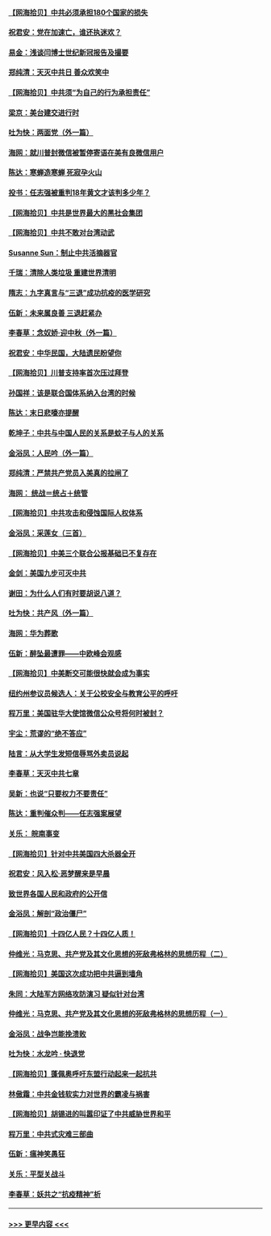 #### [【网海拾贝】中共必须承担180个国家的损失](../pages/nsc993/n12428893.md?t=09260451) 
#### [祝君安：党在加速亡，谁还执迷欢？](../pages/nsc993/n12428652.md?t=09260451) 
#### [易金：浅谈闫博士世纪新冠报告及撮要](../pages/nsc993/n12426822.md?t=09260451) 
#### [郑纯清：天灭中共日 善众欢笑中](../pages/nsc993/n12426784.md?t=09260451) 
#### [【网海拾贝】中共须“为自己的行为承担责任”](../pages/nsc993/n12426067.md?t=09260451) 
#### [梁京：美台建交进行时](../pages/nsc993/n12424066.md?t=09260451) 
#### [吐为快：两面党（外一篇）](../pages/nsc993/n12424043.md?t=09260451) 
#### [海网：就川普封微信被暂停寄语在美有良微信用户](../pages/nsc993/n12424021.md?t=09260451) 
#### [陈达：寒蝉造寒蝉 死寂孕火山](../pages/nsc993/n12423958.md?t=09260451) 
#### [投书：任志强被重判18年黄文才该判多少年？](../pages/nsc993/n12423672.md?t=09260451) 
#### [【网海拾贝】中共是世界最大的黑社会集团](../pages/nsc993/n12423543.md?t=09260451) 
#### [【网海拾贝】中共不敢对台湾动武](../pages/nsc993/n12421418.md?t=09260451) 
#### [Susanne Sun：制止中共活摘器官](../pages/nsc993/n12419654.md?t=09260451) 
#### [千瑞：清除人类垃圾 重建世界清明](../pages/nsc993/n12419414.md?t=09260451) 
#### [隋志：九字真言与“三退”成功抗疫的医学研究](../pages/nsc993/n12419248.md?t=09260451) 
#### [伍新：未来属良善 三退赶紧办](../pages/nsc993/n12418496.md?t=09260451) 
#### [李春草：念奴娇·迎中秋（外一篇）](../pages/nsc993/n12418465.md?t=09260451) 
#### [祝君安：中华民国，大陆遗民盼望你](../pages/nsc993/n12418089.md?t=09260451) 
#### [【网海拾贝】川普支持率首次压过拜登](../pages/nsc993/n12418050.md?t=09260451) 
#### [孙国祥：该是联合国体系纳入台湾的时候](../pages/nsc993/n12417369.md?t=09260451) 
#### [陈达：末日悲嚎亦提醒](../pages/nsc993/n12416736.md?t=09260451) 
#### [乾坤子：中共与中国人民的关系是蚊子与人的关系](../pages/nsc993/n12416632.md?t=09260451) 
#### [金浴凤：人民吟（外一篇）](../pages/nsc993/n12416567.md?t=09260451) 
#### [郑纯清：严禁共产党员入美真的拉闸了](../pages/nsc993/n12416550.md?t=09260451) 
#### [海网： 统战＝统占＋统管](../pages/nsc993/n12416404.md?t=09260451) 
#### [【网海拾贝】中共攻击和侵蚀国际人权体系](../pages/nsc993/n12416250.md?t=09260451) 
#### [金浴凤：采莲女（三首）](../pages/nsc993/n12415517.md?t=09260451) 
#### [【网海拾贝】中美三个联合公报基础已不复存在](../pages/nsc993/n12415054.md?t=09260451) 
#### [金剑：美国九步可灭中共](../pages/nsc993/n12413183.md?t=09260451) 
#### [谢田：为什么人们有时要胡说八道？](../pages/nsc993/n12411861.md?t=09260451) 
#### [吐为快：共产风（外一篇）](../pages/nsc993/n12411761.md?t=09260451) 
#### [海网：华为葬歌](../pages/nsc993/n12410381.md?t=09260451) 
#### [伍新：醉坠最遭罪——中欧峰会观感](../pages/nsc993/n12410364.md?t=09260451) 
#### [【网海拾贝】中美断交可能很快就会成为事实](../pages/nsc993/n12409495.md?t=09260451) 
#### [纽约州参议员候选人：关于公校安全与教育公平的呼吁](../pages/nsc993/n12409228.md?t=09260451) 
#### [程万里：美国驻华大使馆微信公众号将何时被封？](../pages/nsc993/n12407397.md?t=09260451) 
#### [宇尘：荒谬的“绝不答应”](../pages/nsc993/n12407360.md?t=09260451) 
#### [陆言：从大学生发短信辱骂外卖员说起](../pages/nsc993/n12407285.md?t=09260451) 
#### [李春草：天灭中共七章](../pages/nsc993/n12406988.md?t=09260451) 
#### [吴新：也说“只要权力不要责任”](../pages/nsc993/n12406966.md?t=09260451) 
#### [陈达：重判催众判——任志强案展望](../pages/nsc993/n12404540.md?t=09260451) 
#### [关乐： 皖南事变](../pages/nsc993/n12404288.md?t=09260451) 
#### [【网海拾贝】针对中共美国四大杀器全开](../pages/nsc993/n12404172.md?t=09260451) 
#### [祝君安：风入松‧恶梦醒来是早晨](../pages/nsc993/n12401953.md?t=09260451) 
#### [致世界各国人民和政府的公开信](../pages/nsc993/n12401824.md?t=09260451) 
#### [金浴凤：解剖“政治僵尸”](../pages/nsc993/n12401808.md?t=09260451) 
#### [【网海拾贝】十四亿人民？十四亿人质！](../pages/nsc993/n12401708.md?t=09260451) 
#### [仲维光：马克思、共产党及其文化思想的死敌弗格林的思想历程（二）](../pages/nsc993/n12399107.md?t=09260451) 
#### [【网海拾贝】美国这次成功把中共逼到墙角](../pages/nsc993/n12400173.md?t=09260451) 
#### [朱同：大陆军方网络攻防演习 疑似针对台湾](../pages/nsc993/n12399868.md?t=09260451) 
#### [仲维光：马克思、共产党及其文化思想的死敌弗格林的思想历程（一）](../pages/nsc993/n12398341.md?t=09260451) 
#### [金浴凤：战争岂能挽溃败](../pages/nsc993/n12398855.md?t=09260451) 
#### [吐为快：水龙吟 · 快退党](../pages/nsc993/n12398849.md?t=09260451) 
#### [【网海拾贝】蓬佩奥呼吁东盟行动起来一起抗共](../pages/nsc993/n12398291.md?t=09260451) 
#### [林傲霜：中共金钱软实力对世界的霸凌与祸害](../pages/nsc993/n12397515.md?t=09260451) 
#### [【网海拾贝】胡锡进的叫嚣印证了中共威胁世界和平](../pages/nsc993/n12397455.md?t=09260451) 
#### [程万里：中共式灾难三部曲](../pages/nsc993/n12397106.md?t=09260451) 
#### [伍新：瘟神笑愚狂](../pages/nsc993/n12397052.md?t=09260451) 
#### [关乐：平型关战斗](../pages/nsc993/n12395387.md?t=09260451) 
#### [李春草：妖共之“抗疫精神”析](../pages/nsc993/n12395240.md?t=09260451) 

----
#### [ >>> 更早内容 <<< ](../indexes/nsc993-earlier.md)
